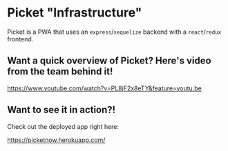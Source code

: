 # Picket "Infrastructure"

Picket is a PWA that uses an `express`/`sequelize` backend with a `react`/`redux` frontend.


## Want a quick overview of Picket? Here's video from the team behind it!

https://www.youtube.com/watch?v=PL8jF2x8eTY&feature=youtu.be


## Want to see it in action?!

Check out the deployed app right here: 

https://picketnow.herokuapp.com/
